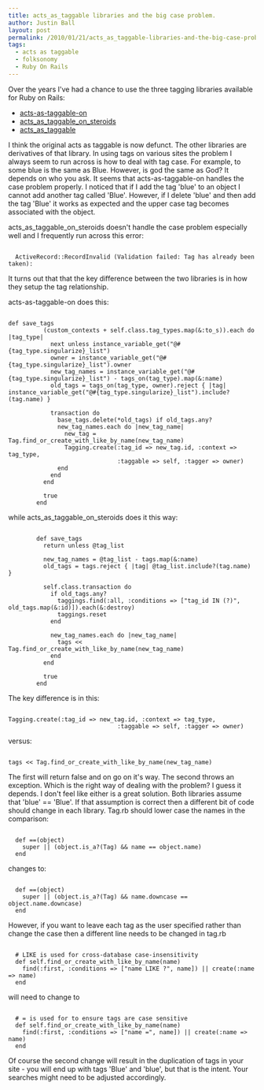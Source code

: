 ```yaml
---
title: acts_as_taggable libraries and the big case problem.
author: Justin Ball
layout: post
permalink: /2010/01/21/acts_as_taggable-libraries-and-the-big-case-problem/
tags:
  - acts as taggable
  - folksonomy
  - Ruby On Rails
---
```


Over the years I've had a chance to use the three tagging libraries available for Ruby on Rails:
<ul>
	<li><a href="http://github.com/mbleigh/acts-as-taggable-on">acts-as-taggable-on</a></li>
	<li><a href="http://github.com/jviney/acts_as_taggable_on_steroids">acts_as_taggable_on_steroids</a></li>
  <li><a href="http://agilewebdevelopment.com/plugins/acts_as_taggable">acts_as_taggable</a></li>
</ul>

I think the original acts as taggable is now defunct.  The other libraries are derivatives of that library.  In using tags on various sites the problem I always seem to run across is how to deal with tag case.  For example, to some blue is the same as Blue.  However, is god the same as God?  It depends on who you ask.  It seems that acts-as-taggable-on handles the case problem properly.  I noticed that if I add the tag 'blue' to an object I cannot add another tag called 'Blue'.  However, if I delete 'blue' and then add the tag 'Blue' it works as expected and the upper case tag becomes associated with the object.

 acts_as_taggable_on_steroids doesn't handle the case problem especially well and I frequently run across this error:
<pre><code class="ruby">
  ActiveRecord::RecordInvalid (Validation failed: Tag has already been taken):
</pre></code>

It turns out that that the key difference between the two libraries is in how they setup the tag relationship.

acts-as-taggable-on does this:
<pre><code class="ruby">
def save_tags
          (custom_contexts + self.class.tag_types.map(&:to_s)).each do |tag_type|
            next unless instance_variable_get("@#{tag_type.singularize}_list")
            owner = instance_variable_get("@#{tag_type.singularize}_list").owner
            new_tag_names = instance_variable_get("@#{tag_type.singularize}_list") - tags_on(tag_type).map(&:name)
            old_tags = tags_on(tag_type, owner).reject { |tag| instance_variable_get("@#{tag_type.singularize}_list").include?(tag.name) }

            transaction do
              base_tags.delete(*old_tags) if old_tags.any?
              new_tag_names.each do |new_tag_name|
                new_tag = Tag.find_or_create_with_like_by_name(new_tag_name)
                Tagging.create(:tag_id => new_tag.id, :context => tag_type,
                               :taggable => self, :tagger => owner)
              end
            end
          end

          true
        end
</pre></code>

while acts_as_taggable_on_steroids does it this way:
<pre><code class="ruby">
        def save_tags
          return unless @tag_list

          new_tag_names = @tag_list - tags.map(&:name)
          old_tags = tags.reject { |tag| @tag_list.include?(tag.name) }

          self.class.transaction do
            if old_tags.any?
              taggings.find(:all, :conditions => ["tag_id IN (?)", old_tags.map(&:id)]).each(&:destroy)
              taggings.reset
            end

            new_tag_names.each do |new_tag_name|
              tags << Tag.find_or_create_with_like_by_name(new_tag_name)
            end
          end

          true
        end
</pre></code>


The key difference is in this:
<pre><code class="ruby">
Tagging.create(:tag_id => new_tag.id, :context => tag_type,
                               :taggable => self, :tagger => owner)
</pre></code>

versus:

<pre><code class="ruby">
tags << Tag.find_or_create_with_like_by_name(new_tag_name)
</pre></code>

The first will return false and on go on it's way.  The second throws an exception.  Which is the right way of dealing with the problem?  I guess it depends.  I don't feel like either is a great solution.  Both libraries assume that 'blue' == 'Blue'.  If that assumption is correct then a different bit of code should change in each library.  Tag.rb should lower case the names in the comparison:

<pre><code class="ruby">
  def ==(object)
    super || (object.is_a?(Tag) && name == object.name)
  end
</pre></code>

changes to:

<pre><code class="ruby">
  def ==(object)
    super || (object.is_a?(Tag) && name.downcase == object.name.downcase)
  end
</pre></code>

However, if you want to leave each tag as the user specified rather than change the case then a different line needs to be changed in tag.rb

<pre><code class="ruby">
  # LIKE is used for cross-database case-insensitivity
  def self.find_or_create_with_like_by_name(name)
    find(:first, :conditions => ["name LIKE ?", name]) || create(:name => name)
  end
</pre></code>

will need to change to
<pre><code class="ruby">
  # = is used for to ensure tags are case sensitive
  def self.find_or_create_with_like_by_name(name)
    find(:first, :conditions => ["name =", name]) || create(:name => name)
  end
</pre></code>

Of course the second change will result in the duplication of tags in your site - you will end up with tags 'Blue' and 'blue', but that is the intent.  Your searches might need to be adjusted accordingly.

